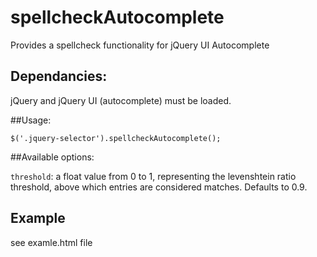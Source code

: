 spellcheckAutocomplete
======================

Provides a spellcheck functionality for jQuery UI Autocomplete

## Dependancies:

jQuery and jQuery UI (autocomplete) must be loaded.

##Usage:

	$('.jquery-selector').spellcheckAutocomplete();

##Available options:

`threshold`: a float value from 0 to 1, representing the levenshtein ratio threshold, above which entries are considered matches. Defaults to 0.9.

## Example

see examle.html file

